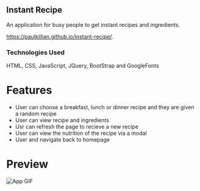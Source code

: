 ## Instant Recipe

An application for busy people to get instant recipes and ingredients.

https://paulkillian.github.io/instant-recipe/.

### Technologies Used

HTML, CSS, JavaScript, JQuery, BootStrap and GoogleFonts

# Features

- User can choose a breakfast, lunch or dinner recipe and they are given a random recipe
- User can view recipe and ingredients
- Usr can refresh the page to recieve a new recipe
- User can view the nutrition of the recipe via a modal
- User and navigate back to homepage

# Preview

![App GIF](https://github.com/PaulKillian/instant-recipe/blob/master/app%20demo.gif)

